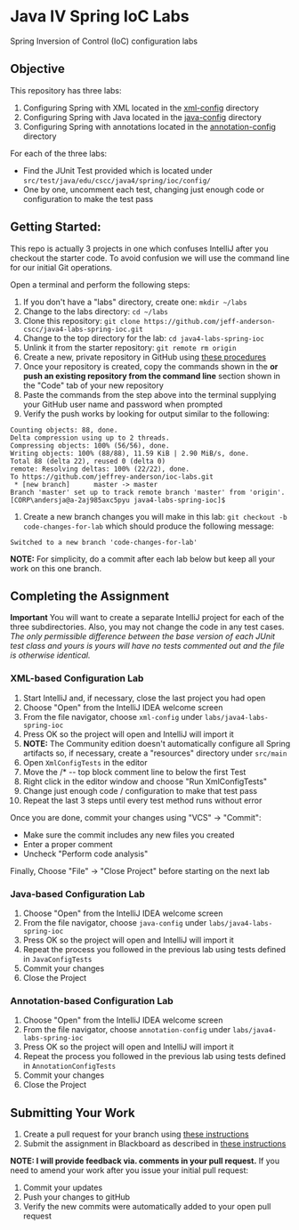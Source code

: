 # Java IV Spring IoC Labs

Spring Inversion of Control (IoC) configuration labs

## Objective

This repository has three labs:
1. Configuring Spring with XML located in the [xml-config](xml-config) directory
1. Configuring Spring with Java located in the [java-config](java-config) directory
1. Configuring Spring with annotations located in the [annotation-config](annotation-config) directory

For each of the three labs:
* Find the JUnit Test provided which is located under ``src/test/java/edu/cscc/java4/spring/ioc/config/``
* One by one, uncomment each test, changing just enough code or configuration to
make the test pass

## Getting Started:

This repo is actually 3 projects in one which confuses IntelliJ after you checkout the starter code. To avoid confusion we will use the command line for our initial Git operations.

Open a terminal and perform the following steps:

1. If you don't have a "labs" directory, create one: ``mkdir ~/labs``
1. Change to the labs directory: ``cd ~/labs``
1. Clone this repository: ``git clone https://github.com/jeff-anderson-cscc/java4-labs-spring-ioc.git``
1. Change to the top directory for the lab: ``cd java4-labs-spring-ioc``
1. Unlink it from the starter repository: ``git remote rm origin``
1. Create a new, private repository in GitHub using [these procedures](https://help.github.com/en/articles/creating-a-new-repository)
1. Once your repository is created, copy the commands shown in the **or push an existing repository from the command line** section shown in the "Code" tab of your new repository
1. Paste the commands from the step above into the terminal supplying your GitHub user name and password when prompted
1. Verify the push works by looking for output similar to the following:
```
Counting objects: 88, done.
Delta compression using up to 2 threads.
Compressing objects: 100% (56/56), done.
Writing objects: 100% (88/88), 11.59 KiB | 2.90 MiB/s, done.
Total 88 (delta 22), reused 0 (delta 0)
remote: Resolving deltas: 100% (22/22), done.
To https://github.com/jeffrey-anderson/ioc-labs.git
 * [new branch]      master -> master
Branch 'master' set up to track remote branch 'master' from 'origin'.
[CORP\andersja@a-2aj985axc5pyu java4-labs-spring-ioc]$
```
1. Create a new branch changes you will make in this lab: ``git checkout -b code-changes-for-lab`` which should produce the following message:
```
Switched to a new branch 'code-changes-for-lab'
```

**NOTE:** For simplicity, do a commit after each lab below but keep all your work on this one branch.

## Completing the Assignment

__Important__ You will want to create a separate IntelliJ project for each of the three subdirectories.
Also, you may not change the code in any test cases. _The only permissible difference between the base version of each JUnit test class and yours is yours will have no tests commented out and the file is otherwise identical._

### XML-based Configuration Lab
1. Start IntelliJ and, if necessary, close the last project you had open
1. Choose "Open" from the IntelliJ IDEA welcome screen
1. From the file navigator, choose ``xml-config`` under ``labs/java4-labs-spring-ioc``
1. Press OK so the project will open and IntelliJ will import it
1. __NOTE:__ The Community edition doesn't automatically configure all Spring artifacts so, if necessary, create a "resources" directory under ``src/main``
1. Open ``XmlConfigTests`` in the editor
1. Move the /* -- top block comment line to below the first Test
1. Right click in the editor window and choose "Run XmlConfigTests"
1. Change just enough code / configuration to make that test pass
1. Repeat the last 3 steps until every test method runs without error

Once you are done, commit your changes using "VCS" -> "Commit":
* Make sure the commit includes any new files you created
* Enter a proper comment
* Uncheck "Perform code analysis"

Finally, Choose "File" -> "Close Project" before starting on the next lab

### Java-based Configuration Lab
1. Choose "Open" from the IntelliJ IDEA welcome screen
1. From the file navigator, choose ``java-config`` under ``labs/java4-labs-spring-ioc``
1. Press OK so the project will open and IntelliJ will import it
1. Repeat the process you followed in the previous lab using tests defined in
``JavaConfigTests``
1. Commit your changes
1. Close the Project

### Annotation-based Configuration Lab
1. Choose "Open" from the IntelliJ IDEA welcome screen
1. From the file navigator, choose ``annotation-config`` under ``labs/java4-labs-spring-ioc``
1. Press OK so the project will open and IntelliJ will import it
1. Repeat the process you followed in the previous lab using tests defined in
``AnnotationConfigTests``
1. Commit your changes
1. Close the Project

## Submitting Your Work

1. Create a pull request for your branch using [these instructions](https://github.com/jeff-anderson-cscc/submitting-assignments-lab#once-you-are-ready-to-submit-your-work-for-grading)
1. Submit the assignment in Blackboard as described in [these instructions](https://github.com/jeff-anderson-cscc/submitting-assignments-lab#once-your-pull-request-is-created-and-i-am-added-as-a-reviewer)

__NOTE: I will provide feedback via. comments in your pull request.__
If you need to amend your work after you issue your initial pull request:

1. Commit your updates
1. Push your changes to gitHub
1. Verify the new commits were automatically added to your open pull request
